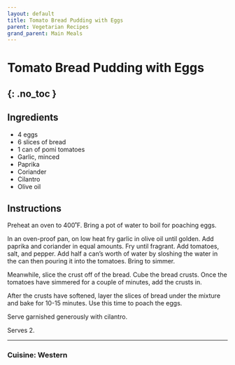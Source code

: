 ```yaml
---
layout: default
title: Tomato Bread Pudding with Eggs
parent: Vegetarian Recipes
grand_parent: Main Meals
---
```


# Tomato Bread Pudding with Eggs
{: .no_toc }
---

## Ingredients
<ul>
	<li>4 eggs</li>
	<li>6 slices of bread</li>
	<li>1 can of pomi tomatoes</li>
	<li>Garlic, minced</li>
	<li>Paprika</li>
	<li>Coriander</li>
	<li>Cilantro</li>
	<li>Olive oil</li>
</ul>

## Instructions
Preheat an oven to 400˚F. Bring a pot of water to boil for poaching eggs.

In an oven-proof pan, on low heat fry garlic in olive oil until golden. Add paprika and coriander in equal amounts. Fry until fragrant. Add tomatoes, salt, and pepper. Add half a can’s worth of water by sloshing the water in the can then pouring it into the tomatoes.  Bring to simmer.

Meanwhile, slice the crust off of the bread. Cube the bread crusts. Once the tomatoes have simmered for a couple of minutes, add the crusts in.

After the crusts have softened, layer the slices of bread under the mixture and bake for 10-15 minutes. Use this time to poach the eggs.

Serve garnished generously with cilantro.

Serves 2.

--- 

### Cuisine: Western